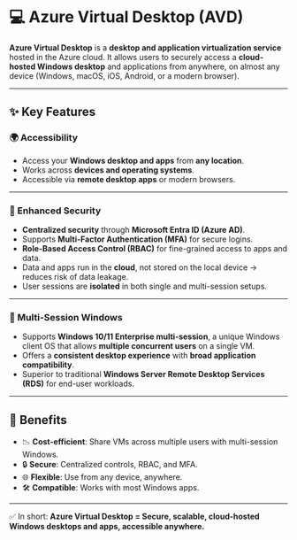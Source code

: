# 💻 Azure Virtual Desktop (AVD)

**Azure Virtual Desktop** is a **desktop and application virtualization service** hosted in the Azure cloud. It allows users to securely access a **cloud-hosted Windows desktop** and applications from anywhere, on almost any device (Windows, macOS, iOS, Android, or a modern browser).

---

## ✨ Key Features

### 🌍 Accessibility

* Access your **Windows desktop and apps** from **any location**.
* Works across **devices and operating systems**.
* Accessible via **remote desktop apps** or modern browsers.

---

### 🔐 Enhanced Security

* **Centralized security** through **Microsoft Entra ID (Azure AD)**.
* Supports **Multi-Factor Authentication (MFA)** for secure logins.
* **Role-Based Access Control (RBAC)** for fine-grained access to apps and data.
* Data and apps run in the **cloud**, not stored on the local device → reduces risk of data leakage.
* User sessions are **isolated** in both single and multi-session setups.

---

### 👥 Multi-Session Windows

* Supports **Windows 10/11 Enterprise multi-session**, a unique Windows client OS that allows **multiple concurrent users** on a single VM.
* Offers a **consistent desktop experience** with **broad application compatibility**.
* Superior to traditional **Windows Server Remote Desktop Services (RDS)** for end-user workloads.

---

## 🎯 Benefits

* 📉 **Cost-efficient**: Share VMs across multiple users with multi-session Windows.
* 🔒 **Secure**: Centralized controls, RBAC, and MFA.
* 🌐 **Flexible**: Use from any device, anywhere.
* 🛠 **Compatible**: Works with most Windows apps.

---

✅ In short: **Azure Virtual Desktop = Secure, scalable, cloud-hosted Windows desktops and apps, accessible anywhere.**
